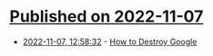 # [Published on 2022-11-07](index.md)

* [2022-11-07, 12:58:32](https://news.ycombinator.com/item?id=33505219) - [How to Destroy Google](https://freakspot.net/en/how-to-destroy-Google/)
